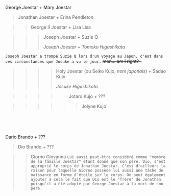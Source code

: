 George Joestar + Mary Joestar 

>Jonathan Joestar + Erina Pendleton 

>>George II Joestar + Lisa Lisa 

>>>Joseph Joestar + Suzie Q
>>>
>>> *Joseph Joestar + Tomoko Higashikata*

`Joseph Joestar a trompé Suzie Q lors d'un voyage au Japon, c'est dans ces circonstances que Josuke a vu le jour.` ~~men... am I right?~~~

>>>> Holy Joestar (ou Seiko Kujo, *nom japonais*) + Sadao Kujo
>>>> 
>>>> *Josuke Higashikata*

>>>>> Jotaro Kujo + ??? 

>>>>>> Jolyne Kujo
<br/>
<br/>
<br/>

Dario Brando + ???

>Dio Brando + ??? 

>>Giorno Giovanna `Lui aussi peut-être considéré comme "membre de la famille Joestar" étant donné que son père, Dio, s'est approprié le corps de Jonathan Joestar. C'est d'ailleurs la raison pour laquelle Giorno possède lui aussi une tâche de naissance en forme d'étoile sur le corps. On peut également ajouter à cela le fait que Dio est le "frère" de Jonathan puisqu'il a été adopté par George Joestar à la mort de son père.`
